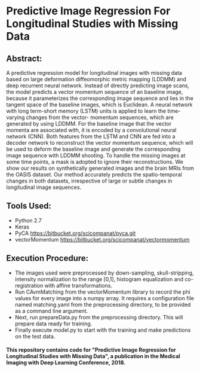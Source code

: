 # Predictive Image Regression For Longitudinal Studies with Missing Data

Abstract:
---------
A predictive regression model for longitudinal images with missing data based on large deformation diffeomorphic metric mapping (LDDMM) and deep recurrent neural network. Instead of directly predicting image scans, the model predicts a vector momentum sequence of an baseline image, because it parameterizes the corresponding image sequence and lies in the tangent space of the baseline images, which is Euclidean. A neural network with long term-short memory (LSTM) units is applied to learn the time-varying changes from the vector- momentum sequences, which are generated by using LDDMM. For the baseline image that the vector momenta are associated with, it is encoded by a convolutional neural network (CNN). Both features from the LSTM and CNN are fed into a decoder network to reconstruct the vector momentum sequence, which will be used to deform the baseline image and generate the corresponding image sequence with LDDMM shooting. To handle the missing images at some time points, a mask is adopted to ignore their reconstructions. We show our results on synthetically generated images and the brain MRIs from the OASIS dataset. Our method accurately predicts the spatio-temporal changes in both datasets, irrespective of large or subtle changes in longitudinal image sequences.

Tools Used:
-----------
- Python 2.7
- Keras
- PyCA https://bitbucket.org/scicompanat/pyca.git
- vectorMomentum https://bitbucket.org/scicompanat/vectormomentum

Execution Procedure:
--------------------
- The images used were preprocessed by down-sampling, skull-stripping, intensity normalization to the range [0,1], histogram equalization and co-registration with affine transformations.
- Run CAvmMatching from the vectorMomentum library to record the phi values for every image into a numpy array. It requires a configuration file named matching.yaml from the preprocessing directory, to be provided as a command line argument.
- Next, run prepareData.py from the preprocessing directory. This will prepare data ready for training.
- Finally execute model.py to start with the training and make predictions on the test data.

#### This repository contains code for "Predictive Image Regression for Longitudinal Studies with Missing Data", a publication in the Medical Imaging with Deep Learning Conference, 2018.
